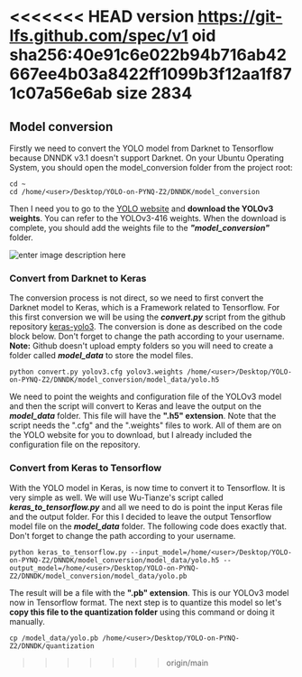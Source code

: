 <<<<<<< HEAD
version https://git-lfs.github.com/spec/v1
oid sha256:40e91c6e022b94b716ab42667ee4b03a8422ff1099b3f12aa1f871c07a56e6ab
size 2834
=======
## Model conversion
Firstly we need to convert the YOLO model from Darknet to Tensorflow because DNNDK v3.1 doesn't support Darknet. On your Ubuntu Operating System, you should open the model_conversion folder from the project root:

    cd ~
    cd /home/<user>/Desktop/YOLO-on-PYNQ-Z2/DNNDK/model_conversion

Then I need you to go to the [YOLO website](https://pjreddie.com/darknet/yolo/) and **download the YOLOv3 weights**. You can refer to the YOLOv3-416 weights.
When the download is complete, you should add the weights file to the ***"model_conversion"*** folder. 


![enter image description here](https://github.com/andre1araujo/YOLO-on-PYNQ-Z2/blob/main/images/Demo_image_6.png?raw=true)


### Convert from Darknet to Keras
The conversion process is not direct, so we need to first convert the Darknet model to Keras, which is a Framework related to Tensorflow. For this first conversion we will be using the ***convert.py*** script from the github repository [keras-yolo3](https://github.com/qqwweee/keras-yolo3). The conversion is done as described on the code block below. Don't forget to change the path according to your username.
**Note:** Github doesn't upload empty folders so you will need to create a folder called ***model_data*** to store the model files.

    python convert.py yolov3.cfg yolov3.weights /home/<user>/Desktop/YOLO-on-PYNQ-Z2/DNNDK/model_conversion/model_data/yolo.h5

We need to point the weights and configuration file of the YOLOv3 model and then the script will convert to Keras and leave the output on the ***model_data*** folder. This file will have the **".h5" extension**. Note that the script needs the ".cfg" and the ".weights" files to work. All of them are on the YOLO website for you to download, but I already included the configuration file on the repository.


### Convert from Keras to Tensorflow
With the YOLO model in Keras, is now time to convert it to Tensorflow. It is very simple as well. We will use Wu-Tianze's script called ***keras_to_tensorflow.py*** and all we need to do is point the input Keras file and the output folder. For this I decided to leave the output Tensorflow model file on the ***model_data*** folder. The following code does exactly that. Don't forget to change the path according to your username.

    python keras_to_tensorflow.py --input_model=/home/<user>/Desktop/YOLO-on-PYNQ-Z2/DNNDK/model_conversion/model_data/yolo.h5 --output_model=/home/<user>/Desktop/YOLO-on-PYNQ-Z2/DNNDK/model_conversion/model_data/yolo.pb

The result will be a file with the **".pb" extension**. This is our YOLOv3 model now in Tensorflow format. The next step is to quantize this model so let's **copy this file to the quantization folder** using this command or doing it manually.

    cp /model_data/yolo.pb /home/<user>/Desktop/YOLO-on-PYNQ-Z2/DNNDK/quantization
>>>>>>> origin/main
